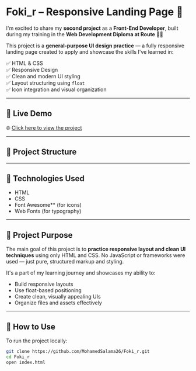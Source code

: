 # Foki_r – Responsive Landing Page 🎨

I'm excited to share my **second project** as a **Front-End Developer**, built during my training in the **Web Development Diploma at Route** 👨‍💻

This project is a **general-purpose UI design practice** — a fully responsive landing page created to apply and showcase the skills I've learned in:

✅ HTML & CSS  
✅ Responsive Design  
✅ Clean and modern UI styling  
✅ Layout structuring using `float`  
✅ Icon integration and visual organization

---

## 🔗 Live Demo

🌐 [Click here to view the project](https://mohamedsalama26.github.io/Foki_r/)

---

## 📁 Project Structure


---

## 🧰 Technologies Used

- HTML
- CSS
- Font Awesome** (for icons)
- Web Fonts (for typography)

---

## 🎯 Project Purpose

The main goal of this project is to **practice responsive layout and clean UI techniques** using only HTML and CSS. No JavaScript or frameworks were used — just pure, structured markup and styling.

It's a part of my learning journey and showcases my ability to:

- Build responsive layouts
- Use float-based positioning
- Create clean, visually appealing UIs
- Organize files and assets effectively

---

## 🚀 How to Use

To run the project locally:

```bash
git clone https://github.com/MohamedSalama26/Foki_r.git
cd Foki_r
open index.html
